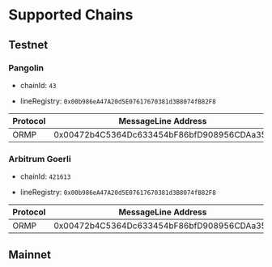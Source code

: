 # Supported Chains

## Testnet

### Pangolin

- chainId: `43`

- lineRegistry: `0x00b986eA47A20d5E07617670381d3B8074fB82F8`

|  Protocol  |  MessageLine Address  |
|------------|--------------------------------------------|
| ORMP       | 0x00472b4C5364Dc633454bF86bfD908956CDAa355 |

### Arbitrum Goerli

- chainId: `421613`

- lineRegistry: `0x00b986eA47A20d5E07617670381d3B8074fB82F8`

|  Protocol  |  MessageLine Address  |
|------------|--------------------------------------------|
| ORMP       | 0x00472b4C5364Dc633454bF86bfD908956CDAa355 |

## Mainnet
